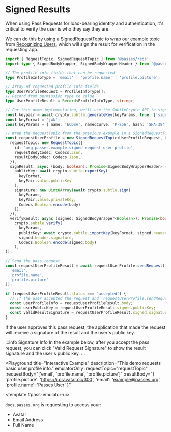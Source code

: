 # Signed Results

When using Pass Requests for load-bearing identity and authentication, it's critical to verify the user is who they say they are.

We can do this by using a SignedRequestTopic to wrap our example topic from [Recognizing Users](./recognizing-users), which will sign the result for verification in the requesting app.

```typescript
import { RequestTopic, SignedRequestTopic } from '@passes/reqs';
import type { SignedBodyWrapper, SignedBodyWrapperHeader } from '@passes/reqs';

// The profile info fields that can be requested
type ProfileInfoType = 'email' | 'profile.name' | 'profile.picture';

// Array of requested profile info fields
type UserProfileRequest = ProfileInfoType[];
// Record from permission type to value
type UserProfileResult = Record<ProfileInfoType, string>;

// For this demo implementation, we'll use the SubtleCrypto API to sign and verify the result
const keypair = await crypto.subtle.generateKey(keyParams, true, ['sign', 'verify']);
const keyFormat = 'jwk';
const keyParams = { name: 'ECDSA', namedCurve: 'P-256', hash: 'SHA-384' };

// Wrap the RequestTopic from the previous example in a SignedRequestTopic
const requestUserProfile = new SignedRequestTopic<UserProfileRequest, UserProfileResult>({
  requestTopic: new RequestTopic({
    id: 'org.passes.example.signed-request-user-profile',
    requestBodyCodec: Codecs.Json,
    resultBodyCodec: Codecs.Json,
  }),
  signResult: async (body: boolean): Promise<SignedBodyWrapperHeader> => ({
    publicKey: await crypto.subtle.exportKey(
      keyFormat,
      keyPair.value.publicKey
    ),
    signature: new Uint8Array(await crypto.subtle.sign(
      keyParams,
      keyPair.value.privateKey,
      Codecs.Boolean.encode(body)
    )),
  }),
  verifyResult: async (signed: SignedBodyWrapper<Boolean>): Promise<boolean> =>
    crypto.subtle.verify(
      keyParams,
      publicKey: await crypto.subtle.importKey(keyFormat, signed.header.publicKey, keyParams, true, ['verify']),
      signed.header.signature,
      Codecs.Boolean.encode(signed.body)
    ),
});

// Send the pass request
const requestUserProfileResult = await requestUserProfile.sendRequest([
  'email',
  'profile.name',
  'profile.picture'
]);

if (requestUserProfileResult.status === 'accepted') {
  // If the user accepted the request and `requestUserProfile.sendRequest` did not throw, the result signature is valid
  const userProfileInfo = requestUserProfileResult.body; 
  const userPublicKey = requestUserProfileResult.signed.publicKey; 
  const validResultSignature = requestUserProfileResult.signed.signature; 
}
```

If the user approves this pass request, the application that made the request will receive a signature of the result and the user's public key.

:::info Signature Info
In the example below, after you accept the pass request, you can click "Valid Request Signature" to show the result signature and the user's public key.
:::

<script setup lang="ts">
import { ref } from 'vue';
import Button from './.playground/Button.vue'
import Playground from './.playground/Playground.vue'
import { RequestTopic, SignedBodyWrapper, SignedBodyWrapperHeader, SignedRequestTopic } from '../../packages/reqs'
import * as Codecs from '../../packages/reqs/src/codecs'

type ProfileInfoType = 'email' | 'profile.name' | 'profile.picture';
type UserProfileRequest = ProfileInfoType[];
type UserProfileResult = Record<ProfileInfoType, string>;

const id = 'org.passes.example.signed-request-user-profile';
const requestTopic = new SignedRequestTopic<UserProfileRequest, UserProfileResult>({
  requestTopic: new RequestTopic({
    id,
    requestBodyCodec: Codecs.Json,
    resultBodyCodec: Codecs.Json,
  }),
  signResult,
  verifyResult
});

let keyPair = ref();
let resultBody = ref({ _error: 'Not Ready' });

const keyFormat = 'jwk';
const keyParams = { name: 'ECDSA', namedCurve: 'P-256', hash: 'SHA-384' };
async function signResult(body: string): Promise<SignedBodyWrapperHeader> {
  if (!keyPair.value) throw new Error('Keypair not ready');
  return {
    signature: new Uint8Array(await crypto.subtle.sign(
      keyParams,
      keyPair.value.privateKey,
      Codecs.Json.encode(body)
    )),
    publicKey: await crypto.subtle.exportKey(keyFormat, keyPair.value.publicKey),
  };
}
async function verifyResult(signed: SignedBodyWrapper): Promise<boolean> {
  const publicKey = await crypto.subtle.importKey(keyFormat, signed.header.publicKey, keyParams, true, ['verify']);

  return crypto.subtle.verify(
    keyParams,
    publicKey,
    signed.header.signature,
    Codecs.Json.encode(signed.body)
  );
}

// Generate keypair
(async () => {
  if (typeof crypto === 'undefined') {
    console.warn('SubtleCrypto API not available');
    return;
  }

  keyPair.value = await crypto.subtle.generateKey(keyParams, true, ['sign', 'verify']);
})();

</script>

<Playground
  title="Interactive Example"
  description="This demo requests basic user profile info."
  emulatorOnly
  :requestTopic="requestTopic"
  :requestBody="['email', 'profile.name', 'profile.picture']"
  :resultBody="{ 'profile.picture': 'https://i.pravatar.cc/300', 'email': 'example@passes.org', 'profile.name': 'Passes User' }"
>
  <template #pass-emulator-ui>
    <div :class="$style.content">
      <div><code>docs.passes.org</code> is requesting to access your:</div>
      <ul>
        <li>Avatar</li>
        <li>Email Address</li>
        <li>Full Name</li>
      </ul>
    </div>
  </template>
</Playground>

<style module>
.content {
  flex: 1;
  padding: 0.5rem;
}
</style>
